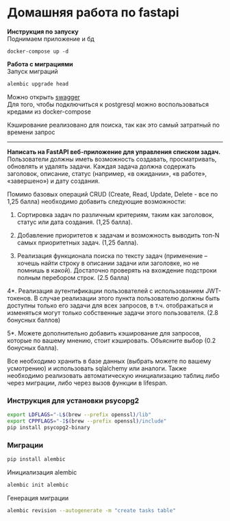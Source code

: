 # Домашняя работа по fastapi
**Инструкция по запуску**   \
Поднимаем приложение и бд
```shell
docker-compose up -d
```
**Работа с миграциями** \
Запуск миграций
```sh
alembic upgrade head
```
Можно открыть [swagger](localhost:8000/docs) \
Для того, чтобы подключиться к postgresql можно воспользоваться кредами из docker-compose

Кэширование реализовано для поиска, так как это самый затратный по времени запрос

---

**Написать на FastAPI веб-приложение для управления списком задач.** Пользователи должны иметь возможность создавать, просматривать, обновлять и удалять задачи. Каждая задача должна содержать заголовок, описание, статус (например, «в ожидании», «в работе», «завершено») и дату создания. 

 

Помимо базовых операций CRUD (Create, Read, Update, Delete - все по 1,25 балла) необходимо добавить следующие возможности:

 

1. Сортировка задач по различным критериям, таким как заголовок, статус или дата создания. (1,25 балла).

2. Добавление приоритетов к задачам и возможность выводить топ-N самых приоритетных задач. (1,25 балла).

3. Реализация функционала поиска по тексту задач (применение – хочешь найти строку в описании задачи или заголовке, но не помнишь в какой). Достаточно проверять на вхождение подстроки полным перебором строк. (2.5 балла)

 

4*. Реализация аутентификации пользователей с использованием JWT-токенов. В случае реализации этого пункта пользователю должны быть доступны только его задачи для всех запросов, в т.ч. отображаться и изменяться могут только собственные задачи этого пользователя. (2.8 бонусных баллов)

5*. Можете дополнительно добавить кэширование для запросов, которые по вашему мнению, стоит кэшировать. Объясните выбор (0.2 бонусных балла).

 

Все необходимо хранить в базе данных (выбрать можете по вашему усмотрению) и использовать sqlalchemy или аналоги. Также необходимо реализовать автоматическую инициализацию таблиц либо через миграции, либо через вызов функции в lifespan.

### Инструкция для установки psycopg2
```sh 
export LDFLAGS="-L$(brew --prefix openssl)/lib"
export CPPFLAGS="-I$(brew --prefix openssl)/include"
pip install psycopg2-binary
```

### Миграции

```sh
pip install alembic
```
Инициализация alembic
```sh
alembic init alembic
```
Генерация миграции
```sh
alembic revision --autogenerate -m "create tasks table"
```

